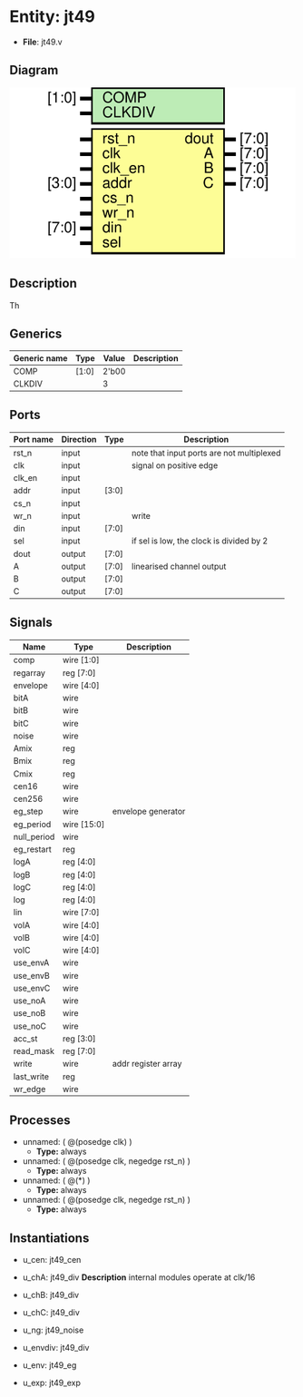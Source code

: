 # Entity: jt49

- **File**: jt49.v
## Diagram

![Diagram](jt49.svg "Diagram")
## Description

  Th

## Generics

| Generic name | Type  | Value | Description |
| ------------ | ----- | ----- | ----------- |
| COMP         | [1:0] | 2'b00 |             |
| CLKDIV       |       | 3     |             |
## Ports

| Port name | Direction | Type  | Description                                |
| --------- | --------- | ----- | ------------------------------------------ |
| rst_n     | input     |       |  note that input ports are not multiplexed |
| clk       | input     |       | signal on positive edge                    |
| clk_en    | input     |       |                                            |
| addr      | input     | [3:0] |                                            |
| cs_n      | input     |       |                                            |
| wr_n      | input     |       | write                                      |
| din       | input     | [7:0] |                                            |
| sel       | input     |       | if sel is low, the clock is divided by 2   |
| dout      | output    | [7:0] |                                            |
| A         | output    | [7:0] | linearised channel output                  |
| B         | output    | [7:0] |                                            |
| C         | output    | [7:0] |                                            |
## Signals

| Name        | Type        | Description            |
| ----------- | ----------- | ---------------------- |
| comp        | wire [1:0]  |                        |
| regarray    | reg [7:0]   |                        |
| envelope    | wire [4:0]  |                        |
| bitA        | wire        |                        |
| bitB        | wire        |                        |
| bitC        | wire        |                        |
| noise       | wire        |                        |
| Amix        | reg         |                        |
| Bmix        | reg         |                        |
| Cmix        | reg         |                        |
| cen16       | wire        |                        |
| cen256      | wire        |                        |
| eg_step     | wire        |  envelope generator    |
| eg_period   | wire [15:0] |                        |
| null_period | wire        |                        |
| eg_restart  | reg         |                        |
| logA        | reg  [4:0]  |                        |
| logB        | reg  [4:0]  |                        |
| logC        | reg  [4:0]  |                        |
| log         | reg  [4:0]  |                        |
| lin         | wire [7:0]  |                        |
| volA        | wire [4:0]  |                        |
| volB        | wire [4:0]  |                        |
| volC        | wire [4:0]  |                        |
| use_envA    | wire        |                        |
| use_envB    | wire        |                        |
| use_envC    | wire        |                        |
| use_noA     | wire        |                        |
| use_noB     | wire        |                        |
| use_noC     | wire        |                        |
| acc_st      | reg [3:0]   |                        |
| read_mask   | reg [7:0]   |                        |
| write       | wire        |  addr  register array  |
| last_write  | reg         |                        |
| wr_edge     | wire        |                        |
## Processes
- unnamed: ( @(posedge clk) )
  - **Type:** always
- unnamed: ( @(posedge clk, negedge rst_n) )
  - **Type:** always
- unnamed: ( @(*) )
  - **Type:** always
- unnamed: ( @(posedge clk, negedge rst_n) )
  - **Type:** always
## Instantiations

- u_cen: jt49_cen
- u_chA: jt49_div
**Description**
 internal modules operate at clk/16

- u_chB: jt49_div
- u_chC: jt49_div
- u_ng: jt49_noise
- u_envdiv: jt49_div
- u_env: jt49_eg
- u_exp: jt49_exp
